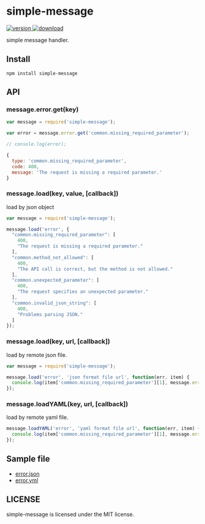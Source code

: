 # simple-message 

[![version](https://img.shields.io/npm/v/simple-message.svg) ![download](https://img.shields.io/npm/dm/simple-message.svg)](https://www.npmjs.com/package/simple-message)

simple message handler.

## Install

```
npm install simple-message
```

## API

### message.error.get(key)

```javascript
var message = require('simple-message');

var error = message.error.get('common.missing_required_parameter');
```
```javascript
// console.log(error);

{
  type: 'common.missing_required_parameter',
  code: 400,
  message: 'The request is missing a required parameter.'
}
```

### message.load(key, value, [callback])

load by json object

```javascript
var message = require('simple-message');

message.load('error', {
  "common.missing_required_parameter": [
    400,
    "The request is missing a required parameter."
  ],
  "common.method_not_allowed": [
    400,
    "The API call is correct, but the method is not allowed."
  ],
  "common.unexpected_parameter": [
    400,
    "The request specifies an unexpected parameter."
  ],
  "common.invalid_json_string": [
    400,
    "Problems parsing JSON."
  ]
});
```

### message.load(key, url, [callback])

load by remote json file.

```javascript
var message = require('simple-message');

message.load('error', 'json format file url', function(err, item) {
  console.log(item['common.missing_required_parameter'][1], message.error.get('common.missing_required_parameter').message);
});
```

### message.loadYAML(key, url, [callback])

load by remote yaml file.

```javascript
message.loadYAML('error', 'yaml format file url', function(err, item) {
  console.log(item['common.missing_required_parameter'][1], message.error.get('common.missing_required_parameter').message);
});
```

## Sample file

* [error.json](sample/error.json)
* [error.yml](sample/error.yml)


## LICENSE

simple-message is licensed under the MIT license.